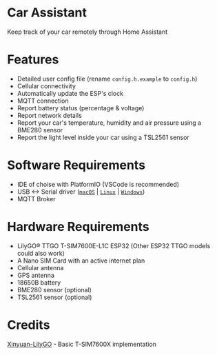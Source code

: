 # Car Assistant
Keep track of your car remotely through Home Assistant

# Features
- Detailed user config file (rename `config.h.example` to `config.h`)
- Cellular connectivity
- Automatically update the ESP's clock
- MQTT connection
- Report battery status (percentage & voltage)
- Report network details
- Report your car's temperature, humidity and air pressure using a BME280 sensor
- Report the light level inside your car using a TSL2561 sensor

# Software Requirements
- IDE of choise with PlatformIO (VSCode is recommended)
- USB <-> Serial driver ([`macOS`](https://github.com/Xinyuan-LilyGO/CH9102_Mac_Driver) | [`Linux`](https://github.com/gorgiaxx/CH34x-Driver-Linux) | [`Windows`](https://github.com/Xinyuan-LilyGO/CH9102_Driver))
- MQTT Broker

# Hardware Requirements
- LilyGO® TTGO T-SIM7600E-L1C ESP32 (Other ESP32 TTGO models could also work)
- A Nano SIM Card with an active internet plan
- Cellular antenna
- GPS antenna
- 18650B battery
- BME280 sensor (optional)
- TSL2561 sensor (optional)

# Credits
[Xinyuan-LilyGO](https://github.com/Xinyuan-LilyGO/T-SIM7600X) - Basic T-SIM7600X implementation